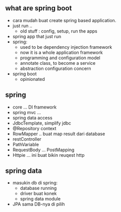 ## what are spring boot
- cara mudah buat create spring based application.
- just run ..
    - old stuff : config, setup, run the apps
- spring app that just run
- spring:
    - used to be dependency injection framework
    - now it is a whole application framework
    - programming and configuration model
    - annotate class, to become a service
    - abstraction configuration concern
- spring boot
    - opinionated

## spring
- core ... DI framework
- spring mvc ...
- spring data access
- JdbcTemplate, simplify jdbc
- @Repository context
- RowMapper .. buat map result dari database
- restController
- PathVariable
- RequestBody ... PostMapping
- Httpie ... ini buat bikin reuqest http

## spring data
- masukin db di spring:
    - database running
    - driver buat konek
    - spring data module
- JPA sama DB-nya di pilih


